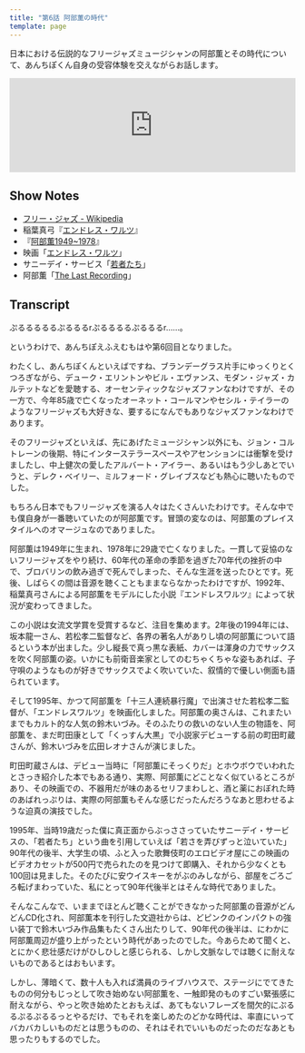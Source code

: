 ```yaml
---
title: "第6話 阿部薫の時代"
template: page
---
```


日本における伝説的なフリージャズミュージシャンの阿部薫とその時代について、あんちぽくん自身の受容体験を交えながらお話します。

<iframe width="100%" height="166" scrolling="no" frameborder="no" src="https://w.soundcloud.com/player/?url=https%3A//api.soundcloud.com/tracks/236197825&amp;color=ff5500&amp;auto_play=false&amp;hide_related=false&amp;show_comments=true&amp;show_user=true&amp;show_reposts=false"></iframe>

## Show Notes

  * [フリー・ジャズ - Wikipedia](https://ja.wikipedia.org/wiki/%E3%83%95%E3%83%AA%E3%83%BC%E3%83%BB%E3%82%B8%E3%83%A3%E3%82%BA)
  * 稲葉真弓『[エンドレス・ワルツ](http://www.amazon.co.jp/dp/B00QHVFHTK/ref=nosim/antipop-22)』
  * 『[阿部薫1949~1978](http://www.amazon.co.jp/dp/4892570362/ref=nosim/antipop-22)』
  * 映画「[エンドレス・ワルツ](http://www.amazon.co.jp/dp/B005Z9EKVG/ref=nosim/antipop-22)」
  * サニーデイ・サービス「[若者たち](http://www.amazon.co.jp/dp/B00005FDZX/ref=nosim/antipop-22)」
  * 阿部薫「[The Last Recording](http://www.amazon.co.jp/dp/B00008NKAR/ref=nosim/antipop-22)」

## Transcript

ぷるるるるるぷるるるrぷるるるるぷるるるr……。

というわけで、あんちぽえふえむもはや第6回目となりました。

わたくし、あんちぽくんといえばですね、ブランデーグラス片手にゆっくりとくつろぎながら、デューク・エリントンやビル・エヴァンス、モダン・ジャズ・カルテットなどを愛聴する、オーセンティックなジャズファンなわけですが、その一方で、今年85歳で亡くなったオーネット・コールマンやセシル・テイラーのようなフリージャズも大好きな、要するになんでもありなジャズファンなわけであります。

そのフリージャズといえば、先にあげたミュージシャン以外にも、ジョン・コルトレーンの後期、特にインターステラースペースやアセンションには衝撃を受けましたし、中上健次の愛したアルバート・アイラー、あるいはもう少しあとでいうと、デレク・ベイリー、ミルフォード・グレイブスなども熱心に聴いたものでした。

もちろん日本でもフリージャズを演る人々はたくさんいたわけです。そんな中でも僕自身が一番聴いていたのが阿部薫です。冒頭の変なのは、阿部薫のプレイスタイルへのオマージュなのでありました。

阿部薫は1949年に生まれ、1978年に29歳で亡くなりました。一貫して妥協のないフリージャズをやり続け、60年代の革命の季節を過ぎた70年代の挫折の中で、ブロバリンの飲み過ぎで死んでしまった、そんな生涯を送ったひとです。死後、しばらくの間は音源を聴くこともままならなかったわけですが、1992年、稲葉真弓さんによる阿部薫をモデルにした小説『エンドレスワルツ』によって状況が変わってきました。

この小説は女流文学賞を受賞するなど、注目を集めます。2年後の1994年には、坂本龍一さん、若松孝二監督など、各界の著名人がありし頃の阿部薫について語るという本が出ました。少し縦長で真っ黒な表紙、カバーは渾身の力でサックスを吹く阿部薫の姿。いかにも前衛音楽家としてのむちゃくちゃな姿もあれば、子守唄のようなものが好きでサックスでよく吹いていた、叙情的で優しい側面も語られています。

そして1995年、かつて阿部薫を「十三人連続暴行魔」で出演させた若松孝二監督が、「エンドレスワルツ」を映画化しました。阿部薫の奥さんは、これまたいまでもカルト的な人気の鈴木いづみ。そのふたりの救いのない人生の物語を、阿部薫を、まだ町田康として「くっすん大黒」で小説家デビューする前の町田町蔵さんが、鈴木いづみを広田レオナさんが演じました。

町田町蔵さんは、デビュー当時に「阿部薫にそっくりだ」とホウボウでいわれたとさっき紹介した本でもある通り、実際、阿部薫にどことなく似ているところがあり、その映画での、不器用だが味のあるセリフまわしと、酒と薬におぼれた時のあばれっぷりは、実際の阿部薫もそんな感じだったんだろうなあと思わせるような迫真の演技でした。

1995年、当時19歳だった僕に真正面からぶっささっていたサニーデイ・サービスの、「若者たち」という曲を引用していえば「若さを弄びずっと泣いていた」90年代の後半、大学生の頃、ふと入った歌舞伎町のエロビデオ屋にこの映画のビデオカセットが500円で売られたのを見つけて即購入、それから少なくとも100回は見ました。そのたびに安ウイスキーをがぶのみしながら、部屋をごろごろ転げまわっていた、私にとって90年代後半とはそんな時代でありました。

そんなこんなで、いままでほとんど聴くことができなかった阿部薫の音源がどんどんCD化され、阿部薫本を刊行した文遊社からは、どピンクのインパクトの強い装丁で鈴木いづみ作品集もたくさん出たりして、90年代の後半は、にわかに阿部薫周辺が盛り上がったという時代があったのでした。今あらためて聞くと、とにかく悲壮感だけがひしひしと感じられる、しかし文脈なしでは聴くに耐えないものであるとはおもいます。

しかし、薄暗くて、数十人も入れば満員のライブハウスで、ステージにでてきたものの何分もじっとして吹き始めない阿部薫を、一触即発のものすごい緊張感に耐えながら、やっと吹き始めたとおもえば、あてもないフレーズを間欠的にぷるるぷるぷるるっとやるだけ、でもそれを楽しめたのどかな時代は、率直にいってバカバカしいものだとは思うものの、それはそれでいいものだったのだなあとも思ったりもするのでした。
